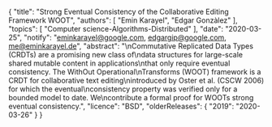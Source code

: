 {
    "title": "Strong Eventual Consistency of the Collaborative Editing Framework WOOT",
    "authors": [
        "Emin Karayel",
        "Edgar Gonzàlez"
    ],
    "topics": [
        "Computer science-Algorithms-Distributed"
    ],
    "date": "2020-03-25",
    "notify": "eminkarayel@google.com, edgargip@google.com, me@eminkarayel.de",
    "abstract": "\nCommutative Replicated Data Types (CRDTs) are a promising new class of\ndata structures for large-scale shared mutable content in applications\nthat only require eventual consistency. The WithOut Operational\nTransforms (WOOT) framework is a CRDT for collaborative text editing\nintroduced by Oster et al. (CSCW 2006) for which the eventual\nconsistency property was verified only for a bounded model to date. We\ncontribute a formal proof for WOOTs strong eventual consistency.",
    "licence": "BSD",
    "olderReleases": {
        "2019": "2020-03-26"
    }
}